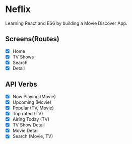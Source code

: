 # Neflix

Learning React and ES6 by building a Movie Discover App.

## Screens(Routes)

- [x] Home
- [x] TV Shows
- [x] Search
- [x] Detail

## API Verbs

- [x] Now Playing (Movie)
- [x] Upcoming (Movie)
- [x] Popular (TV, Movie)
- [x] Top rated (TV)
- [x] Airing Today (TV)
- [x] TV Show Detail
- [x] Movie Detail
- [x] Search (Movie, TV)
